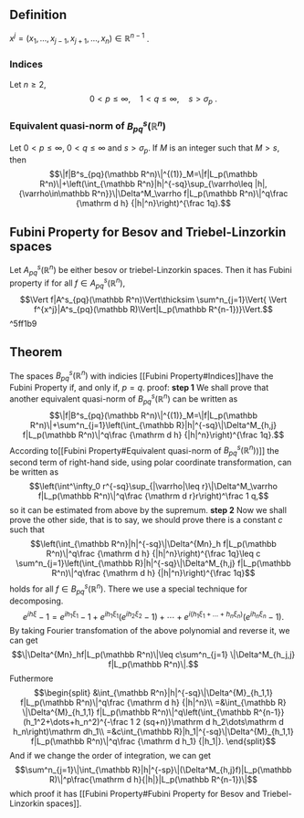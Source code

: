 ## Definition 
$x^j=(x_1,\dots,x_{j-1},x_{j+1},\dots,x_n)\in\mathbb R^{n-1}$ .
### Indices
Let $n\geq 2$,
$$0<p\leq \infty,\quad 1<q\leq \infty,\quad s>\sigma_p\ .$$
### Equivalent quasi-norm of $B^s_{pq}(\mathbb R^n)$
Let $0<p\leq\infty,\ 0<q\leq\infty$ and $s>\sigma_p$. If $M$ is an integer such that $M>s$, then
$$\|f|B^s_{pq}(\mathbb R^n)\|^{(1)}_M=\|f|L_p(\mathbb R^n)\|+\left(\int_{\mathbb R^n}|h|^{-sq}\sup_{\varrho\leq |h|,{\varrho\in\mathbb R^n}}\|\Delta^M_\varrho f|L_p(\mathbb R^n)\|^q\frac {\mathrm d h} {|h|^n}\right)^{\frac 1q}.$$
## Fubini Property for Besov and Triebel-Linzorkin spaces
Let $A^s_{pq}(\mathbb R^n)$ be either besov or triebel-Linzorkin spaces. Then  it has Fubini property if for all $f\in A^s_{pq}(\mathbb R^n)$,
$$\Vert f|A^s_{pq}(\mathbb R^n)\Vert\thicksim \sum^n_{j=1}\Vert{ \Vert f^{x^j}|A^s_{pq}(\mathbb R)\Vert|L_p(\mathbb R^{n-1})}\Vert.$$ ^5ff1b9
## Theorem
The spaces $B^s_{pq}(\mathbb R^n)$ with indicies [[Fubini Property#Indices]]have the Fubini Property if, and only if, $p=q$.
proof:
**step 1** We shall prove that another equivalent quasi-norm of $B^s_{pq}(\mathbb R^n)$ can be written as $$\|f|B^s_{pq}(\mathbb R^n)\|^{(1)}_M=\|f|L_p(\mathbb R^n)\|+\sum^n_{j=1}\left(\int_{\mathbb R}|h|^{-sq}\|\Delta^M_{h,j} f|L_p(\mathbb R^n)\|^q\frac {\mathrm d h} {|h|^n}\right)^{\frac 1q}.$$
According to[[Fubini Property#Equivalent quasi-norm of $B^s_{pq}(\mathbb R^n)$)]] the second term of right-hand side, using polar coordinate transformation, can be written as $$\left(\int^\infty_0 r^{-sq}\sup_{|\varrho|\leq r}\|\Delta^M_\varrho f|L_p(\mathbb R^n)\|^q\frac {\mathrm d r}r\right)^\frac 1 q,$$so it can be estimated from above by the supremum.
**step 2** Now we shall prove the other side, that is to say, we should prove there is a constant $c$ such that$$\left(\int_{\mathbb R^n}|h|^{-sq}\|\Delta^{Mn}_h f|L_p(\mathbb R^n)\|^q\frac {\mathrm d h} {|h|^n}\right)^{\frac 1q}\leq c \sum^n_{j=1}\left(\int_{\mathbb R}|h|^{-sq}\|\Delta^M_{h,j} f|L_p(\mathbb R^n)\|^q\frac {\mathrm d h} {|h|^n}\right)^{\frac 1q}$$ holds for all $f\in B^s_{pq}(\mathbb R^n)$.
There we use a special technique for decomposing. $$e^{ih\xi}-1=e^{ih_1\xi_1}-1+e^{ih_1\xi_1}(e^{ih_2\xi_2}-1)+\cdots+e^{i(h_1\xi_1+...+h_n\xi_n)}(e^{ih_n\xi_n}-1).$$ By taking Fourier transfomation of the above polynomial and reverse it, we can get $$\|\Delta^{Mn}_hf|L_p(\mathbb R^n)\|\leq c\sum^n_{j=1} \|\Delta^M_{h_j,j} f|L_p(\mathbb R^n)\|.$$
Futhermore
$$\begin{split}
&\int_{\mathbb R^n}|h|^{-sq}\|\Delta^{M}_{h_1,1} f|L_p(\mathbb R^n)\|^q\frac {\mathrm d h} {|h|^n}\\
=&\int_{\mathbb R} \|\Delta^{M}_{h_1,1} f|L_p(\mathbb R^n)\|^q\left(\int_{\mathbb R^{n-1}}(h_1^2+\dots+h_n^2)^{-\frac 1 2 (sq+n)}\mathrm d h_2\dots\mathrm d h_n\right)\mathrm dh_1\\
=&c\int_{\mathbb R}|h_1|^{-sq}\|\Delta^{M}_{h_1,1} f|L_p(\mathbb R^n)\|^q\frac {\mathrm d h_1} {|h_1|}.
\end{split}$$
And if we change the order of integration, we can get 
$$\sum^n_{j=1}\|\int_{\mathbb R}|h|^{-sp}\|(\Delta^M_{h,j}f)|L_p(\mathbb R)\|^p\frac{\mathrm d h}{|h|}|L_p(\mathbb R^{n-1})\|$$which proof it has [[Fubini Property#Fubini Property for Besov and Triebel-Linzorkin spaces]].